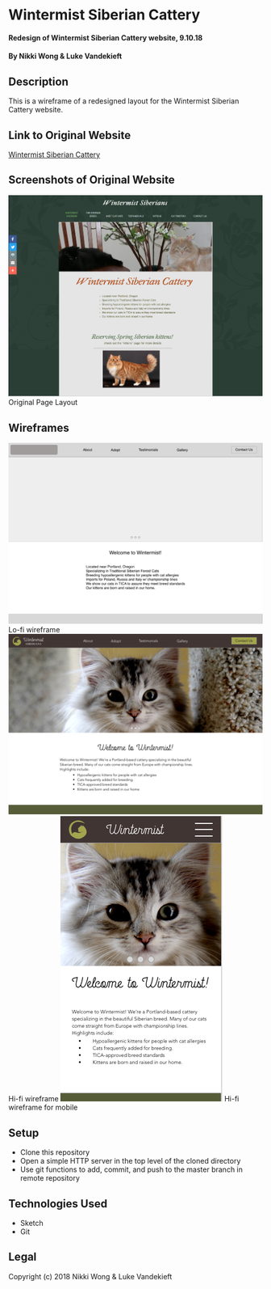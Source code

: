 # Wintermist Siberian Cattery

#### Redesign of Wintermist Siberian Cattery website, 9.10.18

#### By Nikki Wong & Luke Vandekieft

## Description

This is a wireframe of a redesigned layout for the Wintermist Siberian Cattery website.

## Link to Original Website
<a href="http://www.wintermistsiberians.com/wintermist-siberians.html">Wintermist Siberian Cattery</a>

## Screenshots of Original Website
<img src="img/original.png">
Original Page Layout

## Wireframes
<img src="img/lofi-wireframe.png">
Lo-fi wireframe
<img src="img/hifi-wireframe.png">
Hi-fi wireframe
<img src="img/hifi-mobile-wireframe.png">
Hi-fi wireframe for mobile

## Setup

* Clone this repository
* Open a simple HTTP server in the top level of the cloned directory
* Use git functions to add, commit, and push to the master branch in remote repository

## Technologies Used

* Sketch
* Git

## Legal
Copyright (c) 2018 Nikki Wong & Luke Vandekieft
